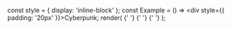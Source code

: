 const style = { display: 'inline-block' };
const Example = () => <div style={{ padding: '20px' }}>Cyberpunk</div>;
render(
    <Arwes>
        <Highlight animate={false} style={style}><Example /></Highlight>
        {' '}
        <Highlight style={style}><Example /></Highlight>
        {' '}
        <Highlight layer='success' style={style}><Example /></Highlight>
        {' '}
        <Highlight layer='alert' style={style}><Example /></Highlight>
    </Arwes>
);
